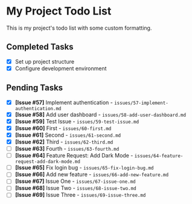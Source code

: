 # My Project Todo List

This is my project's todo list with some custom formatting.

## Completed Tasks
- [x] Set up project structure
- [x] Configure development environment

## Pending Tasks
- [x] **[Issue #57]** Implement authentication - `issues/57-implement-authentication.md`
- [x] **[Issue #58]** Add user dashboard - `issues/58-add-user-dashboard.md`
- [x] **[Issue #59]** Test Issue - `issues/59-test-issue.md`
- [x] **[Issue #60]** First - `issues/60-first.md`
- [x] **[Issue #61]** Second - `issues/61-second.md`
- [x] **[Issue #62]** Third - `issues/62-third.md`
- [ ] **[Issue #63]** Fourth - `issues/63-fourth.md`
- [ ] **[Issue #64]** Feature Request: Add Dark Mode - `issues/64-feature-request-add-dark-mode.md`
- [ ] **[Issue #65]** Fix login bug - `issues/65-fix-login-bug.md`
- [ ] **[Issue #66]** Add new feature - `issues/66-add-new-feature.md`
- [ ] **[Issue #67]** Issue One - `issues/67-issue-one.md`
- [ ] **[Issue #68]** Issue Two - `issues/68-issue-two.md`
- [ ] **[Issue #69]** Issue Three - `issues/69-issue-three.md`
